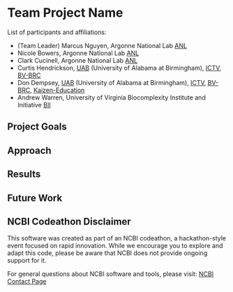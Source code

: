 # Team Project Name

List of participants and affiliations:
- (Team Leader) Marcus Nguyen, Argonne National Lab [ANL](https://www.anl.gov/)
- Nicole Bowers, Argonne National Lab [ANL](https://www.anl.gov/)
- Clark Cucinell, Argonne National Lab [ANL](https://www.anl.gov/)
- Curtis Hendrickson, [UAB](https://uab.edu) (University of Alabama at Birmingham), [ICTV](https://ictv.global), [BV-BRC](https://bv-brc.org)
- Don Dempsey, [UAB](https://uab.edu) (University of Alabama at Birmingham), [ICTV](https://ictv.global), [BV-BRC](https://bv-brc.org), [Kaizen-Education](https://www.uab.edu/ccts/training-academy/kaizen)
- Andrew Warren, University of Virginia Biocomplexity Institute and Initiative [BII](https://biocomplexity.virginia.edu/)


## Project Goals

## Approach

## Results

## Future Work

## NCBI Codeathon Disclaimer
This software was created as part of an NCBI codeathon, a hackathon-style event focused on rapid innovation. While we encourage you to explore and adapt this code, please be aware that NCBI does not provide ongoing support for it.

For general questions about NCBI software and tools, please visit: [NCBI Contact Page](https://www.ncbi.nlm.nih.gov/home/about/contact/)

